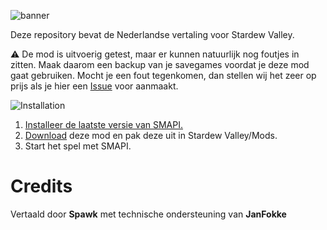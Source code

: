 ![banner](https://user-images.githubusercontent.com/17224428/111884012-10e2f400-89bf-11eb-9d65-3b0d1e0a78e0.png)


Deze repository bevat de Nederlandse vertaling voor Stardew Valley.

:warning: De mod is uitvoerig getest, maar er kunnen natuurlijk nog foutjes in zitten. Maak daarom een backup van je savegames voordat je deze mod gaat gebruiken. Mocht je een fout tegenkomen, dan stellen wij het zeer op prijs als je hier een [Issue](https://github.com/janfokke/StardewValleyDutch/issues) voor aanmaakt.



![Installation](https://user-images.githubusercontent.com/17224428/111886773-a2a72d00-89d0-11eb-82f1-745288638640.png)
1. [Installeer de laatste versie van SMAPI.](https://smapi.io/)
2. [Download](https://github.com/janfokke/StardewValleyDutch/releases) deze mod en pak deze uit in Stardew Valley/Mods.
3. Start het spel met SMAPI.
   
# Credits
Vertaald door **Spawk** met technische ondersteuning van **JanFokke**

